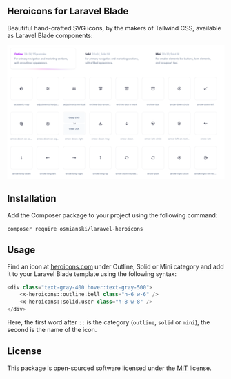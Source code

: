 ## Heroicons for Laravel Blade

Beautiful hand-crafted SVG icons, by the makers of Tailwind CSS, available as Laravel Blade components: 

![heroicons.com](docs/screen-capture.png)

## Installation

Add the Composer package to your project using the following command:

```shell
composer require osmianski/laravel-heroicons
```

## Usage

Find an icon at [heroicons.com](https://heroicons.com) under Outline, Solid or Mini category and add it to your Laravel Blade template using the following syntax:

```php
<div class="text-gray-400 hover:text-gray-500">
    <x-heroicons::outline.bell class="h-6 w-6" />
    <x-heroicons::solid.user class="h-8 w-8" />
</div>
```  

Here, the first word after `::` is the category (`outline`, `solid` or `mini`), the second is the name of the icon.

## License

This package is open-sourced software licensed under the [MIT](LICENSE.md) license.
